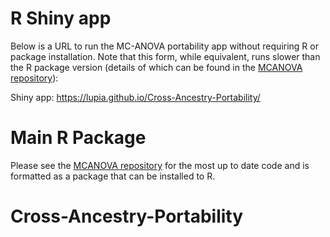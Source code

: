 # R Shiny app

Below is a URL to run the MC-ANOVA portability app without requiring R or package installation. Note that this form, while equivalent, runs slower than the R package version (details of which can be found in the [MCANOVA repository](https://github.com/lupiA/MCANOVA)):

Shiny app: https://lupia.github.io/Cross-Ancestry-Portability/

# Main R Package

Please see the [MCANOVA repository](https://github.com/lupiA/MCANOVA) for the most up to date code and is formatted as a package that can be installed to R.
##
##
##
##
##
##
##
##
##
##
##
##
##
##
##
##
##
##
##
##
##
##
##
##
##
##
# Cross-Ancestry-Portability
